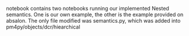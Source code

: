 notebook contains two notebooks running our implemented Nested semantics. One is our own example, the other is the example provided on absalon.
The only file modified was semantics.py, which was added into pm4py/objects/dcr/hiearchical

